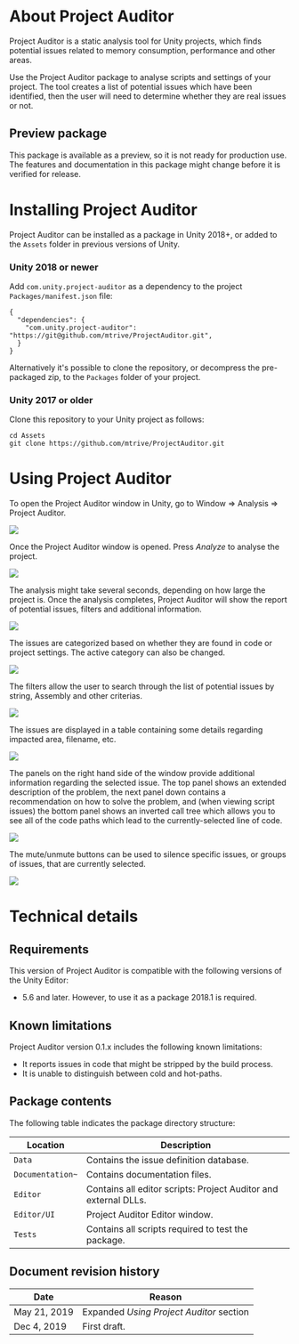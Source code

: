 # About Project Auditor
Project Auditor is a static analysis tool for Unity projects, which finds potential issues related to memory consumption, performance and other areas.

Use the Project Auditor package to analyse scripts and settings of your project. The tool creates a list of potential issues which have been identified, then the user will need to determine whether they are real issues or not.

## Preview package
This package is available as a preview, so it is not ready for production use. The features and documentation in this package might change before it is verified for release.


# Installing Project Auditor
Project Auditor can be installed as a package in Unity 2018+, or added to the `Assets` folder in previous versions of Unity.
### Unity 2018 or newer
Add `com.unity.project-auditor` as a dependency to the project `Packages/manifest.json` file:

```
{
  "dependencies": {
    "com.unity.project-auditor": "https://git@github.com/mtrive/ProjectAuditor.git",
  }
}
```

Alternatively it's possible to clone the repository, or decompress the pre-packaged zip, to the `Packages` folder of your project.

### Unity 2017 or older
Clone this repository to your Unity project as follows:

```
cd Assets
git clone https://github.com/mtrive/ProjectAuditor.git
```

<a name="UsingProjectAuditor"></a>
# Using Project Auditor
To open the Project Auditor window in Unity, go to Window => Analysis => Project Auditor.

<img src="images/window-menu.png">

Once the Project Auditor window is opened. Press *Analyze* to analyse the project.

<img src="images/intro.png">

The analysis might take several seconds, depending on how large the project is. Once the analysis completes, Project Auditor will show the report of potential issues, filters and additional information.

<img src="images/overview.png">

The issues are categorized based on whether they are found in code or project settings. The active category can also be changed.

<img src="images/category.png">

The filters allow the user to search through the list of potential issues by string, Assembly and other criterias.

<img src="images/filters.png">

The issues are displayed in a table containing some details regarding impacted area, filename, etc.

<img src="images/issues.png">

The panels on the right hand side of the window provide additional information regarding the selected issue. The top panel shows an extended description of the problem, the next panel down contains a recommendation on how to solve the problem, and (when viewing script issues) the bottom panel shows an inverted call tree which allows you to see all of the code paths which lead to the currently-selected line of code.

<img src="images/panels.png">

The mute/unmute buttons can be used to silence specific issues, or groups of issues, that are currently selected.

<img src="images/mute.png">

# Technical details
## Requirements
This version of Project Auditor is compatible with the following versions of the Unity Editor:

* 5.6 and later. However, to use it as a package 2018.1 is required.

## Known limitations
Project Auditor version 0.1.x includes the following known limitations:

* It reports issues in code that might be stripped by the build process.
* It is unable to distinguish between cold and hot-paths.

## Package contents
The following table indicates the package directory structure:

|Location|Description|
|---|---|
|`Data`|Contains the issue definition database.|
|`Documentation~`|Contains documentation files.|
|`Editor`|Contains all editor scripts: Project Auditor and external DLLs.|
|`Editor/UI`|Project Auditor Editor window.|
|`Tests`|Contains all scripts required to test the package.|

## Document revision history 
|Date|Reason|
|---|---|
|May 21, 2019|Expanded *Using Project Auditor* section|
|Dec 4, 2019|First draft.|